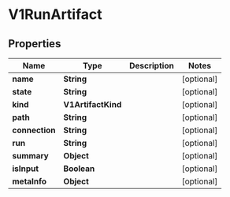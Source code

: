 

# V1RunArtifact


## Properties

Name | Type | Description | Notes
------------ | ------------- | ------------- | -------------
**name** | **String** |  |  [optional]
**state** | **String** |  |  [optional]
**kind** | **V1ArtifactKind** |  |  [optional]
**path** | **String** |  |  [optional]
**connection** | **String** |  |  [optional]
**run** | **String** |  |  [optional]
**summary** | **Object** |  |  [optional]
**isInput** | **Boolean** |  |  [optional]
**metaInfo** | **Object** |  |  [optional]



